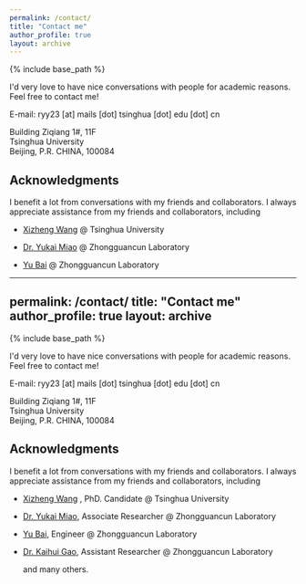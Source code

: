 ```yaml
---
permalink: /contact/
title: "Contact me"
author_profile: true
layout: archive
---
```


{% include base_path %}

I'd very love to have nice conversations with people for academic reasons. Feel free to contact me!

E-mail: ryy23 [at] mails [dot] tsinghua [dot] edu [dot] cn

Building Ziqiang 1#, 11F\
Tsinghua University\
Beijing, P.R. CHINA, 100084







Acknowledgments
-----

I benefit a lot from conversations with my friends and collaborators. I always appreciate assistance from my friends and collaborators, including

- [Xizheng Wang](https://wxzisk.github.io) @ Tsinghua University

- [Dr. Yukai Miao](https://tjumyk.github.io/about) @ Zhongguancun Laboratory

- [Yu Bai](https://openreview.net/profile?id=~Yu_Bai5) @ Zhongguancun Laboratory

- ---
permalink: /contact/
title: "Contact me"
author_profile: true
layout: archive
---

{% include base_path %}

I'd very love to have nice conversations with people for academic reasons. Feel free to contact me!

E-mail: ryy23 [at] mails [dot] tsinghua [dot] edu [dot] cn

Building Ziqiang 1#, 11F\
Tsinghua University\
Beijing, P.R. CHINA, 100084







Acknowledgments
-----

I benefit a lot from conversations with my friends and collaborators. I always appreciate assistance from my friends and collaborators, including

- [Xizheng Wang](https://wxzisk.github.io) , PhD. Candidate @ Tsinghua University

- [Dr. Yukai Miao](https://tjumyk.github.io/about), Associate Researcher @ Zhongguancun Laboratory

- [Yu Bai](https://openreview.net/profile?id=~Yu_Bai5), Engineer @ Zhongguancun Laboratory

- [Dr. Kaihui Gao](https://gaokaihui.com), Assistant Researcher @ Zhongguancun Laboratory

  and many others.

